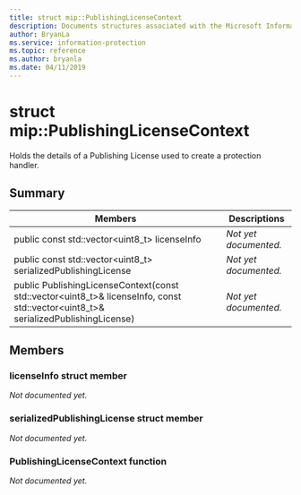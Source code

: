 ```yaml
---
title: struct mip::PublishingLicenseContext 
description: Documents structures associated with the Microsoft Information Protection (MIP) SDK.
author: BryanLa
ms.service: information-protection
ms.topic: reference
ms.author: bryanla
ms.date: 04/11/2019
---
```


# struct mip::PublishingLicenseContext 
Holds the details of a Publishing License used to create a protection handler.
  
## Summary
 Members                        | Descriptions                                
--------------------------------|---------------------------------------------
public const std::vector\<uint8_t\> licenseInfo  | _Not yet documented._
public const std::vector\<uint8_t\> serializedPublishingLicense  | _Not yet documented._
public PublishingLicenseContext(const std::vector\<uint8_t\>& licenseInfo, const std::vector\<uint8_t\>& serializedPublishingLicense)  | _Not yet documented._
  
## Members
  
### licenseInfo struct member
_Not documented yet._

  
### serializedPublishingLicense struct member
_Not documented yet._

  
### PublishingLicenseContext function
_Not documented yet._
